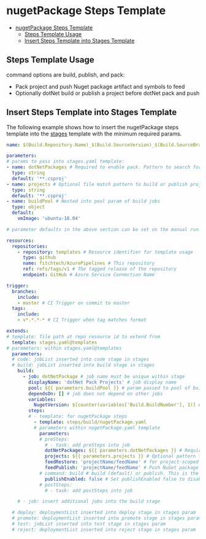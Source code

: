 # nugetPackage Steps Template

- [nugetPackage Steps Template](#nugetpackage-steps-template)
  - [Steps Template Usage](#steps-template-usage)
  - [Insert Steps Template into Stages Template](#insert-steps-template-into-stages-template)

## Steps Template Usage

command options are build, publish, and pack:

- Pack project and push Nuget package artifact and symbols to feed
- Optionally dotNet build or publish a project before dotNet pack and push

## Insert Steps Template into Stages Template

The following example shows how to insert the nugetPackage steps template into the [stages](../../stages.md) template with the minimum required params.

```yml
name: $(Build.Repository.Name)_$(Build.SourceVersion)_$(Build.SourceBranchName) # name is the format for $(Build.BuildNumber)

parameters:
# params to pass into stages.yaml template:
- name: dotNetPackages # Required to enable pack. Pattern to search for csproj or nuspec files. Separate multiple patterns with semicolon. Exclude patterns with a ! prefix e.g. **/*.csproj;!**/*.Tests.csproj
  type: string
  default: '**.csproj'
- name: projects # Optional file match pattern to build or publish projects
  type: string
  default: '**.csproj'
- name: buildPool # Nested into pool param of build jobs
  type: object
  default:
    vmImage: 'ubuntu-18.04'

# parameter defaults in the above section can be set on the manual run of a pipeline to override

resources:
  repositories:
    - repository: templates # Resource identifier for template usage
      type: github
      name: fitchtech/AzurePipelines # This repository
      ref: refs/tags/v1 # The tagged release of the repository
      endpoint: GitHub # Azure Service Connection Name

trigger:
  branches:
    include:
    - master # CI Trigger on commit to master
  tags:
    include:
    - v*.*.*-* # CI Trigger when tag matches format

extends:
# template: file path at repo resource id to extend from
  template: stages.yaml@templates
# parameters: within stages.yaml@templates
  parameters:
  # code: jobList inserted into code stage in stages
  # build: jobList inserted into build stage in stages
    build:
      - job: dotNetPackage # job name must be unique within stage
        displayName: 'dotNet Pack Projects' # job display name
        pool: ${{ parameters.buildPool }} # param passed to pool of build jobs
        dependsOn: [] # job does not depend on other jobs
        variables:
          NugetVersion: $[counter(variables['Build.BuildNumber'], 1)] # NugetVersion is the default versionEnvVar (environment variable) used for the versioningScheme dotNet pack for NuGet packages
        steps:
        # - template: for nugetPackage steps
          - template: steps/build/nugetPackage.yaml
          # parameters within nugetPackage.yaml template
            parameters:
            # preSteps: 
              # - task: add preSteps into job
              dotNetPackages: ${{ parameters.dotNetPackages }} # Required pattern to pack and push projects for NuGet Packages
              projects: ${{ parameters.projects }} # Optional pattern to restore and build a project before dotNet pack and push 
              feedRestore: 'projectName/feedName' # for project-scoped feed. FeedName only for organization-scoped feed
              feedPublish: 'projectName/feedName' # Push NuGet package to a select feed hosted in your organization. You must have Package Management installed and licensed to select a feed
            # command: build # build (default) or publish. This is the command used for projects 
              publishEnabled: false # Set publishEnabled false to disable artifact publish of dotNet outputDir. It is enabled by default
            # postSteps:
              # - task: add postSteps into job

    # - job: insert additional jobs into the build stage

  # deploy: deploymentList inserted into deploy stage in stages param
  # promote: deploymentList inserted into promote stage in stages param
  # test: jobList inserted into test stage in stages param
  # reject: deploymentList inserted into reject stage in stages param

```
